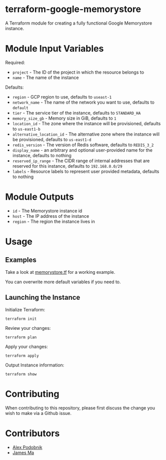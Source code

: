 # terraform-google-memorystore

A Terraform module for creating a fully functional Google Memorystore instance.

# Module Input Variables

Required:

* `project` - The ID of the project in which the resource belongs to
* `name` - The name of the instance

Defaults:

* `region` - GCP region to use, defaults to `useast-1`
* `network_name` - The name of the network you want to use, defaults to `default`
* `tier` - The service tier of the instance, defaults to `STANDARD_HA`
* `memory_size_gb` - Memory size in GiB, defaults to `1`
* `location_id` - The zone where the instance will be provisioned, defaults to `us-east1-b`
* `alternative_location_id` - The alternative zone where the instance will be provisioned, defaults to `us-east1-d`
* `redis_version` - The version of Redis software, defaults to `REDIS_3_2`
* `display_name` - an arbitrary and optional user-provided name for the instance, defaults to nothing
* `reserved_ip_range` - The CIDR range of internal addresses that are reserved for this instance, defaults to `192.168.0.0/29`
* `labels` - Resource labels to represent user provided metadata, defaults to nothing


# Module Outputs

* `id` - The Memorystore instance id
* `host` - The IP address of the instance
* `region` - The region the instance lives in

# Usage

## Examples

Take a look at [memorystore.tf](./examples/basic/memorystore.tf) for a working example.

You can overwrite more default variables if you need to.

## Launching the Instance

Initialize Terraform:

```
terraform init
```

Review your changes:

```
terraform plan
```

Apply your changes:

```
terraform apply
```

Output Instance information:

```
terraform show
```

# Contributing

When contributing to this repository, please first discuss the change you wish to make via a Github issue.

# Contributors

* [Alex Podobnik](https://github.com/alexandarp)
* [James Ma](https://github.com/kuwas)
